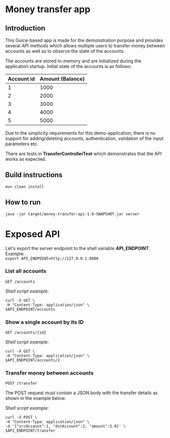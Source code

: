 # Money transfer app

## Introduction

This Guice-based app is made for the demonstration purpose and provides several API methods 
which allows multiple users to transfer money between accounts as well as to observe the state of the accounts.

The accounts are stored in-memory and are initialized during the application startup.
Initial state of the accounts is as follows:

| Account id | Amount (Balance) |
| ---------- | ---------------- |
| 1 | 1000 |
| 2 | 2000 |
| 3 | 3000 |
| 4 | 4000 |
| 5 | 5000 |

Due to the simplicity requirements for this demo-application, there is no support for adding/deleting accounts,
authentication, validation of the input parameters etc.

There are tests in **TransferControllerTest** which demonstrates that the API works as expected.


## Build instructions

`mvn clean install`

## How to run

`java -jar target/money-transfer-api-1.0-SNAPSHOT.jar server`

# Exposed API

Let's export the server endpoint to the shell variable **API_ENDPOINT**.
Example:  
`export API_ENDPOINT=http://127.0.0.1:8080`

### List all accounts

`GET /accounts`

*Shell script example:*

```shell
curl -X GET \
-H "Content-Type: application/json" \
$API_ENDPOINT/accounts
```

### Show a single account by its ID

`GET /accounts/{id}`

*Shell script example:*

```shell
curl -X GET \
-H "Content-Type: application/json" \
$API_ENDPOINT/accounts/2
```

### Transfer money between accounts

`POST /transfer`

The POST request must contain a JSON body with the transfer details as shown in the example below.

*Shell script example:*

```shell
curl -X POST \
-H "Content-Type: application/json" \
-d '{"srcAccount":1, "dstAccount":2, "amount":5.0}' \
$API_ENDPOINT/transfer
```
